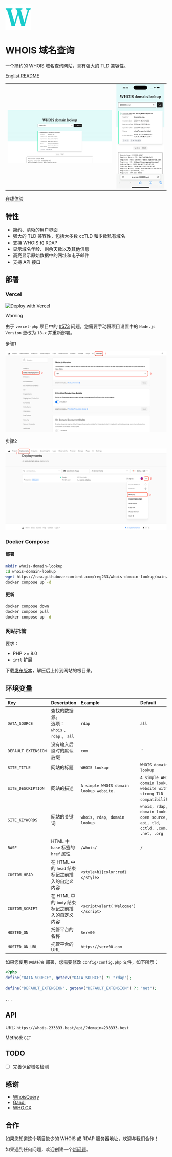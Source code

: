 <img alt="WHOIS domain lookup" src="public/images/favicon.svg" width="80" />

# WHOIS 域名查询

一个简约的 WHOIS 域名查询网站，具有强大的 TLD 兼容性。

[Englist README](README.md)

<table>
  <tr>
    <td>
      <img alt="Screenshot" src="resources/desktop.png" />
    </td>
    <td>
      <img alt="Screenshot" src="resources/mobile.png" />
    </td>
  </tr>
</table>

[在线体验](https://whois.233333.best)

## 特性

- 简约、清晰的用户界面
- 强大的 TLD 兼容性，包括大多数 ccTLD 和少数私有域名
- 支持 WHOIS 和 RDAP
- 显示域名年龄、剩余天数以及其他信息
- 高亮显示原始数据中的网址和电子邮件
- 支持 API 接口

## 部署

### Vercel

[![Deploy with Vercel](https://vercel.com/button)](https://vercel.com/new/clone?repository-url=https%3A%2F%2Fgithub.com%2Freg233%2Fwhois-domain-lookup&demo-title=WHOIS%20domain%20lookup&demo-description=A%20simple%20WHOIS%20domain%20lookup%20website%20with%20strong%20TLD%20compatibility.&demo-url=https%3A%2F%2Fwhois.233333.best)

> [!WARNING]
> 由于 `vercel-php` 项目中的 [#573](https://github.com/vercel-community/php/issues/573) 问题，您需要手动将项目设置中的 `Node.js Version` 更改为 `18.x` 并重新部署。

步骤1

![Step 1](resources/vercel-step-1.png)

步骤2

![Step 2](resources/vercel-step-2.png)

### Docker Compose

#### 部署

```sh
mkdir whois-domain-lookup
cd whois-domain-lookup
wget https://raw.githubusercontent.com/reg233/whois-domain-lookup/main/docker-compose.yml
docker compose up -d
```

#### 更新

```sh
docker compose down
docker compose pull
docker compose up -d
```

### 网站托管

要求：

- PHP >= 8.0
- `intl` 扩展

下载[发布版本](https://github.com/reg233/whois-domain-lookup/releases/latest/download/whois-domain-lookup.zip)，解压后上传到网站的根目录。

## 环境变量

| Key | Description | Example | Default |
| :-- | :-- | :-- | :-- |
| `DATA_SOURCE` | 查找的数据源。 <br> 选项： `whois` 、`rdap` 、 `all` | `rdap` | `all` |
| `DEFAULT_EXTENSION` | 没有输入后缀时的默认后缀 | `com` | `` |
| `SITE_TITLE` | 网站的标题 | `WHOIS lookup` | `WHOIS domain lookup` |
| `SITE_DESCRIPTION` | 网站的描述 | `A simple WHOIS domain lookup website.` | `A simple WHOIS domain lookup website with strong TLD compatibility.` |
| `SITE_KEYWORDS` | 网站的关键词 | `whois, rdap, domain lookup` | `whois, rdap, domain lookup, open source, api, tld, cctld, .com, .net, .org` |
| `BASE` | HTML 中 `base` 标签的 `href` 属性 | `/whois/` | `/` |
| `CUSTOM_HEAD` | 在 HTML 中的 `head` 结束标记之前插入的自定义内容 | `<style>h1{color:red}</style>` |  |
| `CUSTOM_SCRIPT` | 在 HTML 中的 `body` 结束标记之前插入的自定义内容 | `<script>alert('Welcome')</script>` |  |
| `HOSTED_ON` | 托管平台的名称 | `Serv00` |  |
| `HOSTED_ON_URL` | 托管平台的 URL | `https://serv00.com` |  |

如果您使用 `网站托管` 部署，您需要修改 `config/config.php` 文件，如下所示：

```php
<?php
define("DATA_SOURCE", getenv("DATA_SOURCE") ?: "rdap");

define("DEFAULT_EXTENSION", getenv("DEFAULT_EXTENSION") ?: "net");

...
```

## API

URL: `https://whois.233333.best/api/?domain=233333.best`

Method: `GET`

## TODO

- [ ] 完善保留域名检测

## 感谢

- [WhoisQuery](https://github.com/GitHubPangHu/whoisQuery)
- [Gandi](https://whois.gandi.net)
- [WHO.CX](https://who.cx)

## 合作

如果您知道这个项目缺少的 WHOIS 或 RDAP 服务器地址，欢迎与我们合作！

如果遇到任何问题，欢迎创建一个[新问题](https://github.com/reg233/whois-domain-lookup/issues)。
